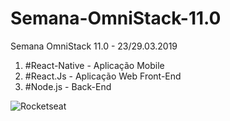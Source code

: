 # Semana-OmniStack-11.0
Semana OmniStack 11.0 - 23/29.03.2019 

1. #React-Native - Aplicação Mobile
1. #React.Js - Aplicação Web Front-End
1. #Node.js - Back-End

![Rocketseat](https://rocketseat.com.br/static/images/logo-rocketseat.svg)

